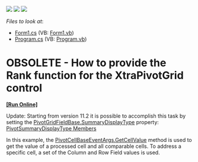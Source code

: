 <!-- default badges list -->
![](https://img.shields.io/endpoint?url=https://codecentral.devexpress.com/api/v1/VersionRange/134061702/10.2.5%2B)
[![](https://img.shields.io/badge/Open_in_DevExpress_Support_Center-FF7200?style=flat-square&logo=DevExpress&logoColor=white)](https://supportcenter.devexpress.com/ticket/details/E2910)
[![](https://img.shields.io/badge/📖_How_to_use_DevExpress_Examples-e9f6fc?style=flat-square)](https://docs.devexpress.com/GeneralInformation/403183)
<!-- default badges end -->
<!-- default file list -->
*Files to look at*:

* [Form1.cs](./CS/WindowsApplication21/Form1.cs) (VB: [Form1.vb](./VB/WindowsApplication21/Form1.vb))
* [Program.cs](./CS/WindowsApplication21/Program.cs) (VB: [Program.vb](./VB/WindowsApplication21/Program.vb))
<!-- default file list end -->
# OBSOLETE - How to provide the Rank function for the XtraPivotGrid control
<!-- run online -->
**[[Run Online]](https://codecentral.devexpress.com/e2910)**
<!-- run online end -->


<p>Update: Starting from version 11.2 it is possible to accomplish this task by setting the <a href="http://documentation.devexpress.com/#CoreLibraries/DevExpressXtraPivotGridPivotGridFieldBase_SummaryDisplayTypetopic"><u>PivotGridFieldBase.SummaryDisplayType</u></a> property: <a href="http://documentation.devexpress.com/#CoreLibraries/DevExpressDataPivotGridPivotSummaryDisplayTypeEnumtopic"><u>PivotSummaryDisplayType Members</u></a></p><p>In this example, the <a href="http://documentation.devexpress.com/#WindowsForms/DevExpressXtraPivotGridPivotCellBaseEventArgs_GetCellValuetopic1107"><u>PivotCellBaseEventArgs.GetCellValue</u></a> method is used to get the value of a processed cell and all comparable cells. To address a specific cell, a set of the Column and Row Field values is used.</p>

<br/>


